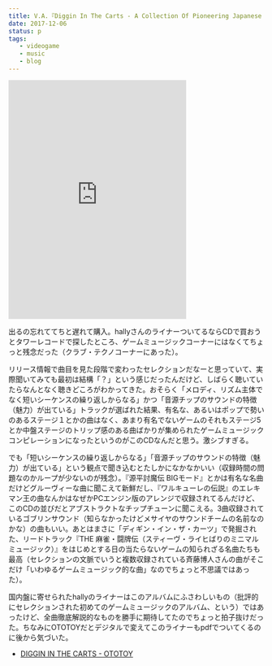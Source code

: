 ```yaml
---
title: V.A.『Diggin In The Carts - A Collection Of Pioneering Japanese Video Game Music』
date: 2017-12-06
status: p
tags:
   - videogame
   - music
   - blog
---
```


<iframe style="border: 0; width: 350px; height: 470px;" src="https://bandcamp.com/EmbeddedPlayer/album=404114016/size=large/bgcol=ffffff/linkcol=0687f5/tracklist=false/transparent=true/" seamless><a href="http://hyperdub.bandcamp.com/album/various-artists-diggin-in-the-carts-a-collection-of-pioneering-japanese-video-game-music">Various Artists: Diggin&#39; In The Carts, A Collection Of Pioneering Japanese Video Game Music by Hyperdub</a></iframe>

出るの忘れててちと遅れて購入。hallyさんのライナーついてるならCDで買おうとタワーレコードで探したところ、ゲームミュージックコーナーにはなくてちょっと残念だった（クラブ・テクノコーナーにあった）。

リリース情報で曲目を見た段階で変わったセレクションだなーと思っていて、実際聞いてみても最初は結構「？」という感じだったんだけど、しばらく聴いていたらなんとなく聴きどころがわかってきた。おそらく「メロディ、リズム主体でなく短いシーケンスの繰り返しからなる」かつ「音源チップのサウンドの特徴（魅力）が出ている」トラックが選ばれた結果、有名な、あるいはポップで勢いのあるステージ１とかの曲はなく、あまり有名でないゲームのそれもステージ5とか中盤ステージのトリップ感のある曲ばかりが集められたゲームミュージックコンピレーションになったというのがこのCDなんだと思う。激シブすぎる。

でも「短いシーケンスの繰り返しからなる」「音源チップのサウンドの特徴（魅力）が出ている」という観点で聞き込むとたしかになかなかいい（収録時間の問題なのかループが少ないのが残念）。『源平討魔伝 BIGモード』とかは有名な名曲だけどグルーヴィーな曲に聞こえて新鮮だし、『ワルキューレの伝説』のエレキマン王の曲なんかはなぜかPCエンジン版のアレンジで収録されてるんだけど、このCDの並びだとアブストラクトなチップチューンに聞こえる。3曲収録されているゴブリンサウンド（知らなかったけどメサイヤのサウンドチームの名前なのかな）の曲もいい。あとはまさに「ディギン・イン・ザ・カーツ」で発掘された、リードトラック『THE 麻雀・闘牌伝（スティーヴ・ライヒばりのミニマルミュージック）』をはじめとする日の当たらないゲームの知られざる名曲たちも最高（セレクションの文脈でいうと複数収録されている斉藤博人さんの曲がそこだけ「いわゆるゲームミュージック的な曲」なのでちょっと不思議ではあった）。

国内盤に寄せられたhallyのライナーはこのアルバムにふさわしいもの（批評的にセレクションされた初めてのゲームミュージックのアルバム、という）ではあったけど、全曲徹底解説的なものを勝手に期待してたのでちょっと拍子抜けだった。ちなみにOTOTOYだとデジタルで変えてこのライナーもpdfでついてくるのに後から気づいた。

- [DIGGIN IN THE CARTS \- OTOTOY](https://ototoy.jp/_/default/p/86491)
